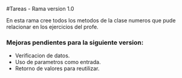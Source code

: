#Tareas - Rama version 1.0

En esta rama cree todos los metodos de la clase numeros que pude relacionar en los ejercicios del profe.

### Mejoras pendientes para la siguiente version:
- Verificacion de datos.
- Uso de parametros como entrada.
- Retorno de valores para reutilizar.
